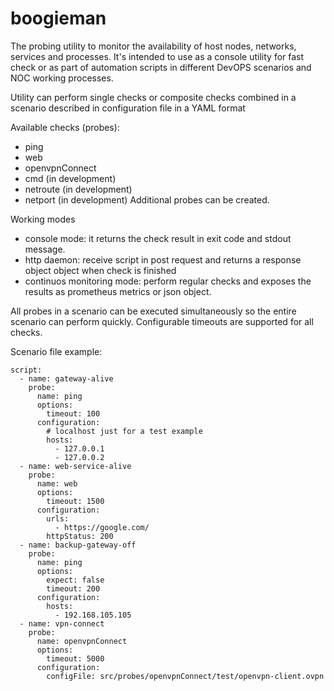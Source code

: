 # boogieman
The probing utility to monitor the availability of host nodes, networks, services and processes.
It's intended to use as a console utility for fast check or as part of automation scripts in different DevOPS scenarios and NOC working processes.  

Utility can perform single checks or composite checks combined in a scenario described in configuration file in a YAML format

Available checks (probes): 
- ping
- web 
- openvpnConnect
- cmd (in development)
- netroute (in development)
- netport (in development)
Additional probes can be created.

Working modes
- console mode: it returns the check result in exit code and stdout message.
- http daemon: receive script in post request and returns a response object object when check is finished
- continuos monitoring mode: perform regular checks and exposes the results as prometheus metrics or json object.

All probes in a scenario can be executed simultaneously so the entire scenario can perform quickly. Configurable timeouts are supported for all checks. 

Scenario file example:

```
script:
  - name: gateway-alive
    probe:
      name: ping
      options:
        timeout: 100
      configuration:
        # localhost just for a test example
        hosts:
          - 127.0.0.1
          - 127.0.0.2
  - name: web-service-alive
    probe:
      name: web
      options:
        timeout: 1500
      configuration:
        urls:
          - https://google.com/
        httpStatus: 200
  - name: backup-gateway-off
    probe:
      name: ping
      options:
        expect: false
        timeout: 200
      configuration:
        hosts:
          - 192.168.105.105
  - name: vpn-connect
    probe:
      name: openvpnConnect
      options:
        timeout: 5000
      configuration:
        configFile: src/probes/openvpnConnect/test/openvpn-client.ovpn
```

